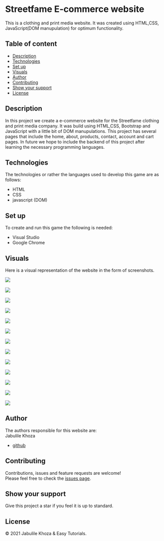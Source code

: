 # Streetfame E-commerce website
This is a clothing and print media website. It was created using HTML,CSS, JavaScript(DOM manupulation) for optimum functionality.
 ## Table of content
 * [Description](#game-rules)
 * [Technologies](#technologies)
 * [Set up](#set-up)
 * [Visuals](#visuals)
 * [Author](#author)
 * [Contributing](#contributing)
 * [Show your support](#show-your-support)
 * [License](#license)
 ## Description
In this project we create a e-commerce website for the Streetfame clothing and print media company.
It was build using HTML,CSS, Bootstrap and JavaScript with a little bit of DOM manupulations.
This project has several pages that include the home, about, products, contact, account and cart pages.
In future we hope to include the backend of this project after learning the necessary programming languages.

 
 ## Technologies
 The technologies or rather the languages used to develop this game are as follows:
 * HTML
 * CSS
 * javascript (DOM)
 

 
 ## Set up
 To create and run this game the following is needed:
 * Visual Studio
 * Google Chrome
 
 ## Visuals
 Here is a visual representation of the website in the form of screenshots.

  ![](https://github.com/Jabulile96/E-commerce-Website/blob/master/imagess/image1.jpg)<br/><br/>
  ![](https://github.com/Jabulile96/E-commerce-Website/blob/master/imagess/image2.jpg)<br/><br/>
  ![](https://github.com/Jabulile96/E-commerce-Website/blob/master/imagess/image3.jpg)<br/><br/>
  ![](https://github.com/Jabulile96/E-commerce-Website/blob/master/imagess/image4.jpg)<br/><br/>
  ![](https://github.com/Jabulile96/E-commerce-Website/blob/master/imagess/image5.jpg)<br/><br/>
  ![](https://github.com/Jabulile96/E-commerce-Website/blob/master/imagess/image6.jpg)<br/><br/>
  ![](https://github.com/Jabulile96/E-commerce-Website/blob/master/imagess/image7.jpg)<br/><br/>
  ![](https://github.com/Jabulile96/E-commerce-Website/blob/master/imagess/image8.jpg)<br/><br/>
  ![](https://github.com/Jabulile96/E-commerce-Website/blob/master/imagess/image9.jpg)<br/><br/>
  ![](https://github.com/Jabulile96/E-commerce-Website/blob/master/imagess/image10.jpg)<br/><br/> 
  ![](https://github.com/Jabulile96/E-commerce-Website/blob/master/imagess/image12.jpg)<br/><br/> 
  ![](https://github.com/Jabulile96/E-commerce-Website/blob/master/imagess/image13.jpg)<br/><br/>
  ![](https://github.com/Jabulile96/E-commerce-Website/blob/master/imagess/image11.jpg)
 
 ## Author
 The authors responsible for this website are:<br/>
 Jabulile Khoza
 * [github](https://github.com/Jabulile96)
 
 ## Contributing
 Contributions, issues and feature requests are welcome!<br/>
 Please feel free to check the [issues page](https://github.com/Jabulile96/E-commerce-Website/issues).
 
 ## Show your support
 Give this project a star if you feel it is up to standard.
 
 ## License
 &copy; 2021 Jabulile Khoza & Easy Tutorials.<br/>
